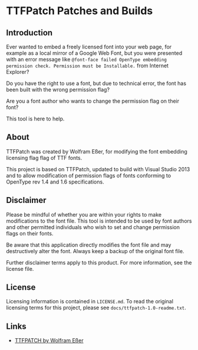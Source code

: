 # TTFPatch Patches and Builds

## Introduction

Ever wanted to embed a freely licensed font into your web page, for example as a local mirror of a Google Web Font, but you were presented with an error message like `@font-face failed OpenType embedding permission check. Permission must be Installable.` from Internet Explorer?

Do you have the right to use a font, but due to technical error, the font has been built with the wrong permission flag?

Are you a font author who wants to change the permission flag on their font?

This tool is here to help.

## About

TTFPatch was created by Wolfram Eßer, for modifying the font embedding licensing flag flag of TTF fonts.

This project is based on TTFPatch, updated to build with Visual Studio 2013 and to allow modification of permission flags of fonts conforming to OpenType rev 1.4 and 1.6 specifications.

## Disclaimer

Please be mindful of whether you are within your rights to make modifications to the font file. This tool is intended to be used by font authors and other permitted individuals who wish to set and change permission flags on their fonts.

Be aware that this application directly modifies the font file and may destructively alter the font. Always keep a backup of the original font file.

Further disclaimer terms apply to this product. For more information, see the license file.

## License

Licensing information is contained in `LICENSE.md`. To read the original licensing terms for this project, please see `docs/ttfpatch-1.0-readme.txt`.

## Links

 * [TTFPATCH by Wolfram Eßer](http://www.derwok.de/downloads/ttfpatch/)
